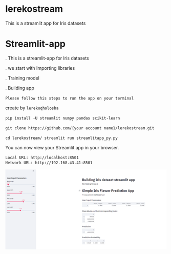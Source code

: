 # lerekostream
This is  a streamlit app for Iris datasets
# Streamlit-app

. This is a streamlit-app for Iris datasets

. we start with Importing libraries

. Training model

. Building app

`Please follow this steps to run the app on your terminal `

create by `lerekoqholosha`

`pip install -U streamlit numpy pandas scikit-learn`

`git clone https://github.com/{your account name}/lerekostream.git`

`cd lerekostream/
streamlit run streamlitapp_py.py`

  You can now view your Streamlit app in your browser.

    Local URL: http://localhost:8501
    Network URL: http://192.168.43.41:8501
    
    
    
![](https://github.com/lerekoqholosha/lerekostream/blob/main/image/iris.PNG)

